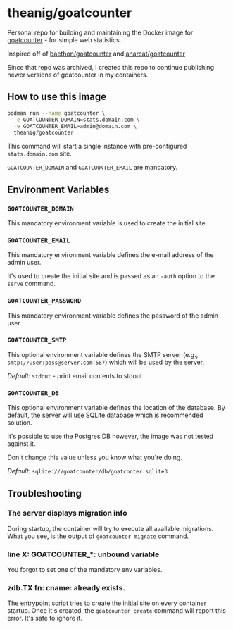 # theanig/goatcounter

Personal repo for building and maintaining the Docker image for [goatcounter](https://github.com/arp242/goatcounter) - for simple web statistics.

Inspired off of [baethon/goatcounter](https://github.com/baethon/docker-goatcounter) and [anarcat/goatcounter](https://github.com/anarcat/goatcounter/tree/Dockerfile)

Since that repo was archived, I created this repo to continue publishing newer versions of goatcounter in my containers.

## How to use this image

```bash
podman run --name goatcounter \
  -e GOATCOUNTER_DOMAIN=stats.domain.com \
  -e GOATCOUNTER_EMAIL=admin@domain.com \
  theanig/goatcounter
```

This command will start a single instance with pre-configured `stats.domain.com` site.

`GOATCOUNTER_DOMAIN` and `GOATCOUNTER_EMAIL` are mandatory.

## Environment Variables

### `GOATCOUNTER_DOMAIN`

This mandatory environment variable is used to create the initial site.

### `GOATCOUNTER_EMAIL`

This mandatory environment variable defines the e-mail address of the admin user.  

It's used to create the initial site and is passed as an `-auth` option to the `serve` command.

### `GOATCOUNTER_PASSWORD`
This mandatory environment variable defines the password of the admin user.

### `GOATCOUNTER_SMTP`

This optional environment variable defines the SMTP server (e.g., `smtp://user:pass@server.com:587`) which will be used by the server. 

_Default:_ `stdout` - print email contents to stdout

### `GOATCOUNTER_DB`

This optional environment variable defines the location of the database. By default, the server will use SQLite database which is recommended solution. 

It's possible to use the Postgres DB however, the image was not tested against it.  

Don't change this value unless you know what you're doing.

_Default:_ `sqlite:///goatcounter/db/goatconter.sqlite3`

## Troubleshooting

### The server displays migration info

During startup, the container will try to execute all available migrations. What you see, is the output of `goatcounter migrate` command.

### line X: GOATCOUNTER_*: unbound variable

You forgot to set one of the mandatory env variables.

### zdb.TX fn: cname: already exists.

The entrypoint script tries to create the initial site on every container startup. Once it's created, the `goatcounter create` command will report this error. It's safe to ignore it.
